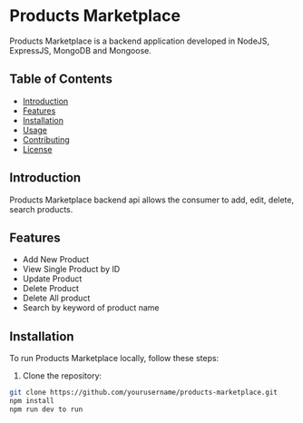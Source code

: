 # Products Marketplace

Products Marketplace is a backend application developed in NodeJS, ExpressJS, MongoDB and Mongoose.

## Table of Contents

- [Introduction](#introduction)
- [Features](#features)
- [Installation](#installation)
- [Usage](#usage)
- [Contributing](#contributing)
- [License](#license)

## Introduction

Products Marketplace backend api allows the consumer to add, edit, delete, search products.

## Features

- Add New Product
- View Single Product by ID
- Update Product
- Delete Product
- Delete All product
- Search by keyword of product name

## Installation

To run Products Marketplace locally, follow these steps:

1. Clone the repository:

```bash
git clone https://github.com/yourusername/products-marketplace.git
npm install
npm run dev to run
